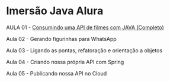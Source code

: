 # Imersão Java Alura


<p>AULA 01 - <a href="https://github.com/mmacedoaraujo/imersao-java-alura/tree/Aula01">Consumindo uma API de filmes com JAVA (Completo)</a></p>
<p>Aula 02 - Gerando figurinhas para WhatsApp</p>
<p>Aula 03 - Ligando as pontas, refatoração e orientação a objetos</p>
<p>Aula 04 - Criando nossa própria API com Spring</p>
<p>Aula 05 - Publicando nossa API no Cloud</p>
